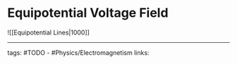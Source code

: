 # Equipotential Voltage Field
![[Equipotential Lines|1000]]

---
tags: #TODO - #Physics/Electromagnetism 
links: